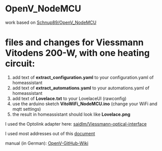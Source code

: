 # OpenV_NodeMCU

work based on [Schnup89/OpenV_NodeMCU](https://github.com/Schnup89/OpenV_NodeMCU)

# files and changes for Viessmann Vitodens 200-W, with one heating circuit:

1. add text of **extract_configuration.yaml** to your configuration.yaml of homeassistant
2. add text of **extract_automations.yaml** to your automations.yaml of homeassistant
3. add text of **Lovelace.txt** to your LovelaceUI (rawconfig)
4. use the arduino sketch **VitoWiFi_NodeMCU.ino** (change your WiFi and mqtt settings)
5. the result in homeassistant should look like **Lovelace.png**

I used the Optolink adapter here: [saidlm/Viessmann-optical-interface](https://github.com/saidlm/Viessmann-optical-interface)

I used most addresses out of this [document](https://connectivity.viessmann.com/content/dam/vi-micro/CONNECTIVITY/Vitogate/Vitogate-200/7542150-KNX/Datenpunktlisten/DE/20CB_Vitodens_2xx_W_F_B2HA_B2KA_B2LA_B2TA_B2SA_Vitotronic_200_HO1B.pdf/_jcr_content/renditions/original.media_file.download_attachment.file/20CB_Vitodens_2xx_W_F_B2HA_B2KA_B2LA_B2TA_B2SA_Vitotronic_200_HO1B.pdf)

manual (in German): [OpenV-GitHub-Wiki](https://github.com/openv/openv/wiki/Bauanleitung-NodeMCU-WIFI---MQTT---HomeAssistant)
